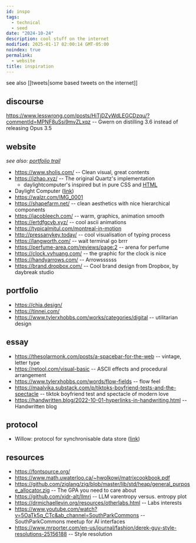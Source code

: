 ```yaml
---
id: inspo
tags:
  - technical
  - seed
date: "2024-10-24"
description: cool stuff on the internet
modified: 2025-01-17 02:00:14 GMT-05:00
noindex: true
permalink:
  - website
title: inspiration
---
```


see also [[tweets|some based tweets on the internet]]

## discourse

https://www.lesswrong.com/posts/HiTjDZyWdLEGCDzqu/?commentId=MPNF8uSsi9mvZLxqz -- Gwern on distilling 3.6 instead of releasing Opus 3.5

## website

_see also: [portfolio trail](https://curius.app/aaron-pham/portfolio)_

- https://www.sholis.com/ -- Clean visual, great contents
- https://jzhao.xyz/ -- The original Quartz's implementation
  - daylightcomputer's inspired but in pure CSS and [HTML](https://github.com/jackyzha0/sunlit)
- Daylight Computer ([link](https://daylightcomputer.com/))
- https://walzr.com/IMG_0001
- https://shapefarm.net/ -- clean aesthetics with nice hierarchical components
- https://jacobleech.com/ -- warm, graphics, animation smooth
- https://ertdfgcvb.xyz/ -- cool ascii animations
- https://typicalmitul.com/montreal-in-motion
- http://pressanykey.today/ -- cool visualisation of typing process
- https://langworth.com/ -- wait terminal go brrr
- https://perfume-area.com/reviews/page:2 -- arena for perfume
- https://clock.vvhuang.com/ -- the graphic for the clock is nice
- https://handyarrows.com/ -- Arrowssssss
- https://brand.dropbox.com/ -- Cool brand design from Dropbox, by daybreak studio

## portfolio

- https://chia.design/
- https://tinnei.com/
- https://www.tylerxhobbs.com/works/categories/digital -- utilitarian design

## essay

- https://thesolarmonk.com/posts/a-spacebar-for-the-web -- vintage, letter type
- https://retool.com/visual-basic -- ASCII effects and procedural arrangement
- https://www.tylerxhobbs.com/words/flow-fields -- flow feel
- https://maalvika.substack.com/p/tiktoks-boyfriend-tests-and-the-spectacle -- tiktok boyfriend test and spectacle of modern love
- https://handwritten.blog/2022-10-01-hyperlinks-in-handwriting.html -- Handwritten blog

## protocol

- Willow: protocol for synchronisable data store ([link](https://willowprotocol.org/specs/index.html#specifications))

## resources

- https://fontsource.org/
- https://www.math.uwaterloo.ca/~hwolkowi/matrixcookbook.pdf
- https://github.com/ziglang/zig/blob/master/lib/std/heap/general_purpose_allocator.zig -- The GPA you need to care about
- https://github.com/xjdr-alt/llmri -- LLM varentropy versus. entropy plot
- https://drmichaellevin.org/resources/otherlabs.html -- Labs interests
- https://www.youtube.com/watch?v=5OaTk5q_CTc&ab_channel=SouthParkCommons -- SouthParkCommons meetup for AI interfaces
- https://www.mrporter.com/en-us/journal/fashion/derek-guy-style-resolutions-25156188 -- Style resolution
